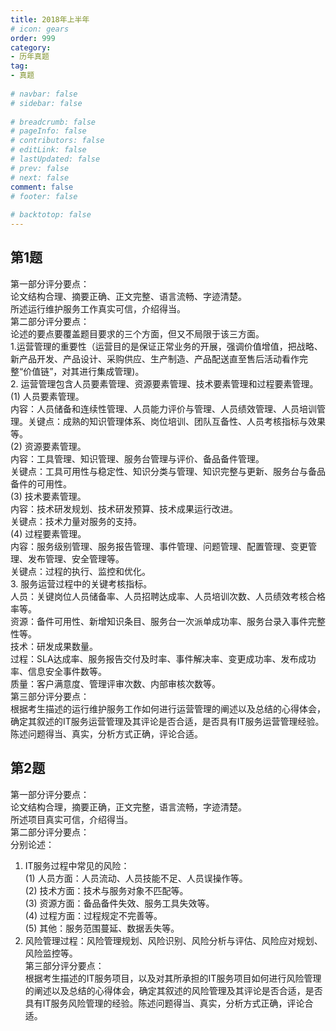 ```yaml
---  
title: 2018年上半年  
# icon: gears  
order: 999  
category:  
- 历年真题  
tag:  
- 真题  
  
# navbar: false  
# sidebar: false  
  
# breadcrumb: false  
# pageInfo: false  
# contributors: false  
# editLink: false  
# lastUpdated: false  
# prev: false  
# next: false  
comment: false  
# footer: false  
  
# backtotop: false  
---  
```

## 第1题 ##

第一部分评分要点：  
论文结构合理、摘要正确、正文完整、语言流畅、字迹清楚。  
所述运行维护服务工作真实可信，介绍得当。  
第二部分评分要点：  
论述的要点要覆盖题目要求的三个方面，但又不局限于该三方面。  
1.运营管理的重要性（运营目的是保证正常业务的开展，强调价值增值，把战略、新产品开发、产品设计、采购供应、生产制造、产品配送直至售后活动看作完整“价值链”，对其进行集成管理)。  
2. 运营管理包含人员要素管理、资源要素管理、技术要素管理和过程要素管理。  
(1) 人员要素管理。  
内容：人员储备和连续性管理、人员能力评价与管理、人员绩效管理、人员培训管理。关键点：成熟的知识管理体系、岗位培训、团队互备性、人员考核指标与效果等。  
(2) 资源要素管理。  
内容：工具管理、知识管理、服务台管理与评价、备品备件管理。  
关键点：工具可用性与稳定性、知识分类与管理、知识完整与更新、服务台与备品备件的可用性。  
(3) 技术要素管理。  
内容：技术研发规划、技术研发预算、技术成果运行改进。  
关键点：技术力量对服务的支持。  
(4) 过程要素管理。  
内容：服务级别管理、服务报告管理、事件管理、问题管理、配置管理、变更管理、发布管理、安全管理等。  
关键点：过程的执行、监控和优化。  
3. 服务运营过程中的关键考核指标。  
人员：关键岗位人员储备率、人员招聘达成率、人员培训次数、人员绩效考核合格率等。  
资源：备件可用性、新增知识条目、服务台一次派单成功率、服务台录入事件完整性等。  
技术：研发成果数量。  
过程：SLA达成率、服务报告交付及时率、事件解决率、变更成功率、发布成功率、信息安全事件数等。  
质量：客户满意度、管理评审次数、内部审核次数等。  
第三部分评分要点：  
根据考生描述的运行维护服务工作如何进行运营管理的阐述以及总结的心得体会，确定其叙述的IT服务运营管理及其评论是否合适，是否具有IT服务运营管理经验。陈述问题得当、真实，分析方式正确，评论合适。  


## 第2题 ##

第一部分评分要点：  
论文结构合理，摘要正确，正文完整，语言流畅，字迹清楚。  
所述项目真实可信，介绍得当。  
第二部分评分要点：  
分别论述：  
1. IT服务过程中常见的风险：  
(1) 人员方面：人员流动、人员技能不足、人员误操作等。  
(2) 技术方面：技术与服务对象不匹配等。  
(3) 资源方面：备品备件失效、服务工具失效等。  
(4) 过程方面：过程规定不完善等。  
(5) 其他：服务范围蔓延、数据丢失等。  
2. 风险管理过程：风险管理规划、风险识别、风险分析与评估、风险应对规划、风险监控等。  
第三部分评分要点：  
根据考生描述的IT服务项目，以及对其所承担的IT服务项目如何进行风险管理的阐述以及总结的心得体会，确定其叙述的风险管理及其评论是否合适，是否具有IT服务风险管理的经验。陈述问题得当、真实，分析方式正确，评论合适。  

